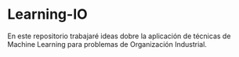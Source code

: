 Learning-IO
===========

En este repositorio trabajaré ideas dobre la aplicación de técnicas de Machine Learning para problemas de Organización Industrial.
